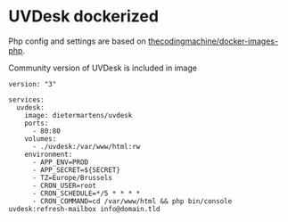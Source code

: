 # UVDesk dockerized

Php config and settings are based on [thecodingmachine/docker-images-php](https://github.com/thecodingmachine/docker-images-php).

Community version of UVDesk is included in image

```
version: "3"

services:
  uvdesk:
    image: dietermartens/uvdesk
    ports:
      - 80:80
    volumes:
      - ./uvdesk:/var/www/html:rw
    environment:
      - APP_ENV=PROD
      - APP_SECRET=${SECRET}
      - TZ=Europe/Brussels
      - CRON_USER=root
      - CRON_SCHEDULE=*/5 * * * *
      - CRON_COMMAND=cd /var/www/html && php bin/console uvdesk:refresh-mailbox info@domain.tld
```
